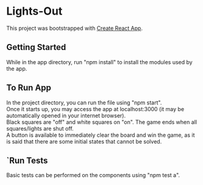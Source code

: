 # Lights-Out

This project was bootstrapped with [Create React App](https://github.com/facebook/create-react-app).

## Getting Started

While in the app directory, run "npm install" to install the modules used by the app.

## To Run App

In the project directory, you can run the file using "npm start".   
Once it starts up, you may access the app at localhost:3000 (it may be automatically opened in your internet browser).  
Black squares are "off" and white squares on "on".  The game ends when all squares/lights are shut off.  
A button is available to immediately clear the board and win the game, as it is said that there are some initial states that cannot be solved.

## `Run Tests

Basic tests can be performed on the components using "npm test a".
